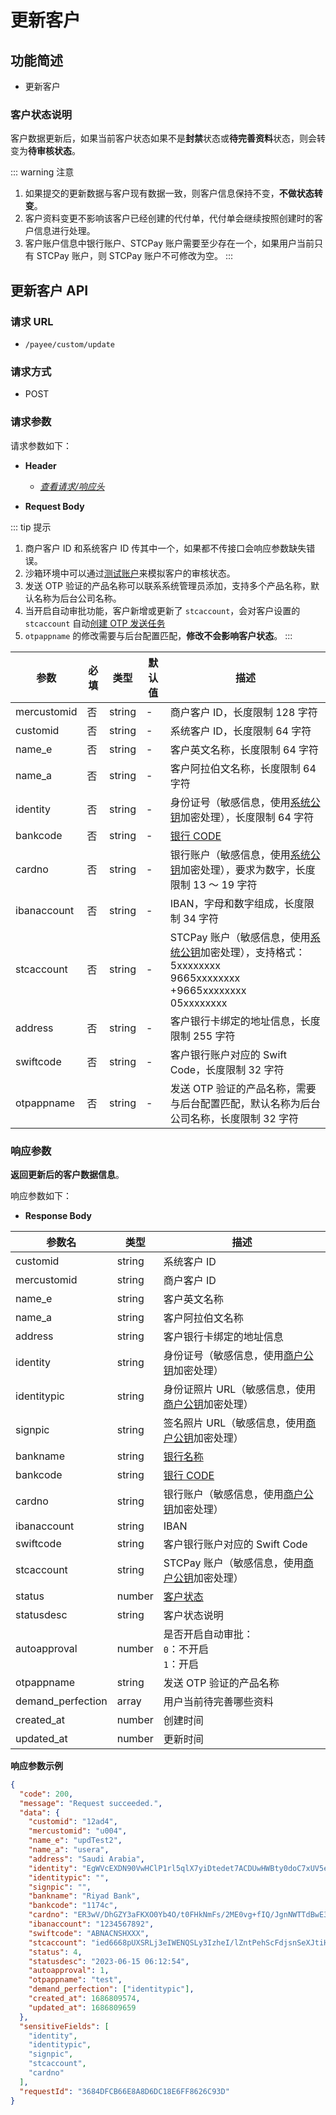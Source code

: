 # 更新客户

## 功能简述

- 更新客户

### 客户状态说明

客户数据更新后，如果当前客户状态如果不是**封禁**状态或**待完善资料**状态，则会转变为**待审核状态**。

::: warning 注意

1. 如果提交的更新数据与客户现有数据一致，则客户信息保持不变，**不做状态转变**。
2. 客户资料变更不影响该客户已经创建的代付单，代付单会继续按照创建时的客户信息进行处理。
3. 客户账户信息中银行账户、STCPay 账户需要至少存在一个，如果用户当前只有 STCPay 账户，则 STCPay 账户不可修改为空。
   :::

## 更新客户 API

### 请求 URL

- `/payee/custom/update`

### 请求方式

- POST

### 请求参数

请求参数如下：

- **Header**

  - [_查看请求/响应头_](/zh/payoutApi/apiRule/header)

- **Request Body**

::: tip 提示

1. 商户客户 ID 和系统客户 ID 传其中一个，如果都不传接口会响应参数缺失错误。
2. 沙箱环境中可以通过[测试账户](/zh/payoutApi/appendix/testAccount)来模拟客户的审核状态。
3. 发送 OTP 验证的产品名称可以联系系统管理员添加，支持多个产品名称，默认名称为后台公司名称。
4. 当开启自动审批功能，客户新增或更新了 `stcaccount`，会对客户设置的 `stcaccount` 自动[创建 OTP 发送任务](/zh/payoutApi/otp/sendOtp)
5. `otpappname` 的修改需要与后台配置匹配，**修改不会影响客户状态**。
   :::

| **参数**    | **必填** | **类型** | **默认值** | **描述**                                                                                                                                                                      |
| ----------- | -------- | -------- | ---------- | ----------------------------------------------------------------------------------------------------------------------------------------------------------------------------- |
| mercustomid | 否       | string   | -          | 商户客户 ID，长度限制 128 字符                                                                                                                                                |
| customid    | 否       | string   | -          | 系统客户 ID，长度限制 64 字符                                                                                                                                                 |
| name_e      | 否       | string   | -          | 客户英文名称，长度限制 64 字符                                                                                                                                                |
| name_a      | 否       | string   | -          | 客户阿拉伯文名称，长度限制 64 字符                                                                                                                                            |
| identity    | 否       | string   | -          | 身份证号（敏感信息，使用[系统公钥](/zh/payoutApi/apiRule/certificateKey#系统公钥)加密处理），长度限制 64 字符                                                                 |
| bankcode    | 否       | string   | -          | [银行 CODE](/zh/payoutApi/banks/bankList)                                                                                                                                     |
| cardno      | 否       | string   | -          | 银行账户（敏感信息，使用[系统公钥](/zh/payoutApi/apiRule/certificateKey#系统公钥)加密处理），要求为数字，长度限制 13 ～ 19 字符                                               |
| ibanaccount | 否       | string   | -          | IBAN，字母和数字组成，长度限制 34 字符                                                                                                                                        |
| stcaccount  | 否       | string   | -          | STCPay 账户（敏感信息，使用[系统公钥](/zh/payoutApi/apiRule/certificateKey#系统公钥)加密处理），支持格式：<br> 5xxxxxxxx <br> 9665xxxxxxxx <br> +9665xxxxxxxx <br> 05xxxxxxxx |
| address     | 否       | string   | -          | 客户银行卡绑定的地址信息，长度限制 255 字符                                                                                                                                   |
| swiftcode   | 否       | string   | -          | 客户银行账户对应的 Swift Code，长度限制 32 字符                                                                                                                               |
| otpappname  | 否       | string   | -          | 发送 OTP 验证的产品名称，需要与后台配置匹配，默认名称为后台公司名称，长度限制 32 字符                                                                                         |

### 响应参数

**返回更新后的客户数据信息**。

响应参数如下：

- **Response Body**

| **参数名**        | **类型** | **描述**                                                                                             |
| ----------------- | -------- | ---------------------------------------------------------------------------------------------------- |
| customid          | string   | 系统客户 ID                                                                                          |
| mercustomid       | string   | 商户客户 ID                                                                                          |
| name_e            | string   | 客户英文名称                                                                                         |
| name_a            | string   | 客户阿拉伯文名称                                                                                     |
| address           | string   | 客户银行卡绑定的地址信息                                                                             |
| identity          | string   | 身份证号（敏感信息，使用[商户公钥](/zh/payoutApi/apiRule/certificateKey#商户公-私钥)加密处理）       |
| identitypic       | string   | 身份证照片 URL（敏感信息，使用[商户公钥](/zh/payoutApi/apiRule/certificateKey#商户公-私钥)加密处理） |
| signpic           | string   | 签名照片 URL（敏感信息，使用[商户公钥](/zh/payoutApi/apiRule/certificateKey#商户公-私钥)加密处理）   |
| bankname          | string   | [银行名称](/zh/payoutApi/banks/bankList)                                                             |
| bankcode          | string   | [银行 CODE](/zh/payoutApi/banks/bankList)                                                            |
| cardno            | string   | 银行账户（敏感信息，使用[商户公钥](/zh/payoutApi/apiRule/certificateKey#商户公-私钥)加密处理）       |
| ibanaccount       | string   | IBAN                                                                                                 |
| swiftcode         | string   | 客户银行账户对应的 Swift Code                                                                        |
| stcaccount        | string   | STCPay 账户（敏感信息，使用[商户公钥](/zh/payoutApi/apiRule/certificateKey#商户公-私钥)加密处理）    |
| status            | number   | [客户状态](/zh/payoutApi/appendix/customStatus)                                                      |
| statusdesc        | string   | 客户状态说明                                                                                         |
| autoapproval      | number   | 是否开启自动审批：<br> `0`：不开启 <br> `1`：开启                                                    |
| otpappname        | string   | 发送 OTP 验证的产品名称                                                                              |
| demand_perfection | array    | 用户当前待完善哪些资料                                                                               |
| created_at        | number   | 创建时间                                                                                             |
| updated_at        | number   | 更新时间                                                                                             |

**响应参数示例**

```json
{
  "code": 200,
  "message": "Request succeeded.",
  "data": {
    "customid": "12ad4",
    "mercustomid": "u004",
    "name_e": "updTest2",
    "name_a": "usera",
    "address": "Saudi Arabia",
    "identity": "EgWVcEXDN90VwHClP1rl5qlX7yiDtedet7ACDUwHWBty0doC7xUV5eSYizInT0PNdAlcOg6JNVTujxKDgIv3bKvCaePHDmoD2pSZBed7WhrwTlwSdBM2FAPrf/PVAX74DiHyz1KZk7w81Xk4HP7VtMatAZX2ZVAjwbxo5Oj76xkCkm2N8RSoCX0tTXdsNP3zAb0ORZw2aucZUg4PLDKkvnsEI5SyPuhdhntN24/4nR5SmDoYwMyZ3Zlz4zArTL4M3NengD12C5Ewz4jcmwoAx/GmQsssjY6oDbgCeG1CsJlLgG9T4avL/TcA7d5vgAA9yU38WFJBCR8/kFUU3za5yg==",
    "identitypic": "",
    "signpic": "",
    "bankname": "Riyad Bank",
    "bankcode": "1174c",
    "cardno": "ER3wV/DhGZY3aFKXO0Yb4O/t0FHkNmFs/2ME0vg+fIQ/JgnNWTTdBwE3pL5FktKP31MhpRQP+ioH/oUcxHR/JNC1IjNEU/leRlSput+SafK9paKFAA8dVgunRbWQb7TsRWh4wVBujtnkfkOwDBhkhRaALWvBRau3i4WU7ZlTy3hpxX41lAPpi07Y8XkatVU1B3q51wFFu1mGD3L3UZI0jD6SceQD+HIH8cUutpt7JFSVS1rABgi3Hkh2yplfj1d7i61GNoSzr1SHyjIC5HydSZSVeEB1JXly+W04ccIeWENVDba2Sk4YYVPKmgell7a4NQhsMZr0+QL4ZG196/U1gg==",
    "ibanaccount": "1234567892",
    "swiftcode": "ABNACNSHXXX",
    "stcaccount": "ied6668pUXSRLj3eIWENQSLy3IzheI/lZntPehScFdjsnSeXJtiHVROuT3+e+rAXKFclxCyuD2+n44IHLh/pjgHZEr4Vr9T2qZR1HRnj3uvESaT/yPbRLx1hynUknd2YnGfsM01ZUfUztlmhSArAQ48SPB7py4aIMZin8kOi4ak/z1bY0Yqh1iVK+9Qa07CFfBY80vBgqg0gu4ysil4HLsuC0XahYMNdqAJqY8EJ3bbssae+B52I6QjQ5a+5xll8O5JczIBsJJimGh34OZ1/t7Wtd1WyRRKeXcdIfSccOBaWtdH1cSLDj1xqLg0T7HU/whyZRVOB1fxedd/ceg3quA==",
    "status": 4,
    "statusdesc": "2023-06-15 06:12:54",
    "autoapproval": 1,
    "otpappname": "test",
    "demand_perfection": ["identitypic"],
    "created_at": 1686809574,
    "updated_at": 1686809659
  },
  "sensitiveFields": [
    "identity",
    "identitypic",
    "signpic",
    "stcaccount",
    "cardno"
  ],
  "requestId": "3684DFCB66E8A8D6DC18E6FF8626C93D"
}
```
